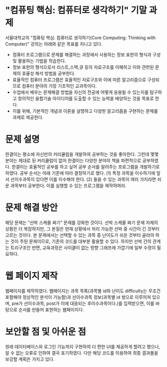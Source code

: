 # "컴퓨팅 핵심: 컴퓨터로 생각하기" 기말 과제
서울대학교의 "컴퓨팅 핵심: 컴퓨터로 생각하기(Core Computing: Thinking with Computer)" 강의는 아래와 같은 목표를 지니고 있다.
- 컴퓨터 프로그램으로 문제를 해결하는 과정에서 사용하는 정보 표현의 형식과 구성 및 활용하는 기법을 학습한다.
- 정보 표현의 형식으로서 리스트,스택,큐 등의 자료구조를 이해하고 이와 관련된 문제의 효율성 해석 방법을 공부한다.
- 효율적인 컴퓨터 프로그램은 효율적인 자료구조와 이에 따른 알고리즘으로 구성되므로 컴퓨터 분야의 가장 기초적인 교과목이다. 
- 수업에서 배우는 문제해결 방법을 자신의 전공에 어떻게 응용될 수 있는지를 탐구하고 창의적인 융합기술 아이디어를 도출할 수 있는 능력을 배양하는 것을 목표로 한다.
- 이를 위해, 기본적인 개념과 이론을 설명하고 다양한 알고리즘을 구현하는 문제를 과제로 제공한다. 

# 문제 설명
한결이는 평소에 자신만의 커리큘럼을 개발하여 공부하는 것을 좋아한다. 그런데 몇몇 분야는 제대로 된 커리큘럼이 없어 한결이는 다양한 분야의 책을 파편적으로 공부하였다. 한결이는 효율적인 공부를 하고 싶어 공부 순서를 알려주는 프로그램을 개발하기로 하였다. 공부 순서는 아래 기준에 따라 결정하기로 했다.
(1) 특정 과목을 이수하기에 앞서 선이수과목이 있다면 이를 이수해야 한다.
(2) 들을 수 있는 과목이 여러 가지라면 쉬운 과목부터 공부한다.
이를 실행할 수 있는 프로그램을 제작하여라.

# 문제 해결 방안
해당 문제는 “선박 스케줄 짜기” 문제를 강화한 것이다. 선박 스케줄 짜기 문제 자체의 상황은 더 복잡하지만, 그 본질은 현재 상황에서 처리 가능한 선박 중 시간이 긴 것부터 고르는 것이다. 본 문제에서는 선택할 수 있는 과목 중 난이도가 쉬운 것부터 골라야 하는 것이 주된 문제이므로, 기존의 코드를 대부분 활용할 수 있다. 하지만 선박 간의 관계는 트리구조인 반면, 교육과정은 사이클이 없는 방향 그래프에 가깝기에 일부 수정이 필요하다.

# 웹 페이지 제작
웹페이지를 제작하였다. 웹페이지는 과목 목록(과목별 id와 난이도 difficulty는 무조건 포함해야 정상적인 분석이 가능함)과 선이수과목 정보(과목별 id 쌍으로 이루어져 있으며, pre가 선이수과목, post가 이에 대응되는 후이수과목이다.)를 입력받으면, 이를 바탕으로 순서를 만들어 표현하는 웹페이지다.

# 보안할 점 및 아쉬운 점
원래 데이터베이스와 로그인 기능까지 구현하여 더 편한 UI를 제공하게 할려고 했으나, 알 수 없는 오류로 인하여 결국 포기하였다. 다만 해당 코드를 이용하여 최종 결과물을 보강할 계획은 가지고 있다.
